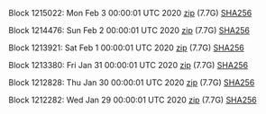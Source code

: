 Block 1215022: Mon Feb  3 00:00:01 UTC 2020 [zip](https://dash-bootstrap.ams3.digitaloceanspaces.com/mainnet/2020-02-03/bootstrap.dat.zip) (7.7G) [SHA256](https://dash-bootstrap.ams3.digitaloceanspaces.com/mainnet/2020-02-03/sha256.txt)

Block 1214476: Sun Feb  2 00:00:01 UTC 2020 [zip](https://dash-bootstrap.ams3.digitaloceanspaces.com/mainnet/2020-02-02/bootstrap.dat.zip) (7.7G) [SHA256](https://dash-bootstrap.ams3.digitaloceanspaces.com/mainnet/2020-02-02/sha256.txt)

Block 1213921: Sat Feb  1 00:00:01 UTC 2020 [zip](https://dash-bootstrap.ams3.digitaloceanspaces.com/mainnet/2020-02-01/bootstrap.dat.zip) (7.7G) [SHA256](https://dash-bootstrap.ams3.digitaloceanspaces.com/mainnet/2020-02-01/sha256.txt)

Block 1213380: Fri Jan 31 00:00:01 UTC 2020 [zip](https://dash-bootstrap.ams3.digitaloceanspaces.com/mainnet/2020-01-31/bootstrap.dat.zip) (7.7G) [SHA256](https://dash-bootstrap.ams3.digitaloceanspaces.com/mainnet/2020-01-31/sha256.txt)

Block 1212828: Thu Jan 30 00:00:01 UTC 2020 [zip](https://dash-bootstrap.ams3.digitaloceanspaces.com/mainnet/2020-01-30/bootstrap.dat.zip) (7.7G) [SHA256](https://dash-bootstrap.ams3.digitaloceanspaces.com/mainnet/2020-01-30/sha256.txt)

Block 1212282: Wed Jan 29 00:00:01 UTC 2020 [zip](https://dash-bootstrap.ams3.digitaloceanspaces.com/mainnet/2020-01-29/bootstrap.dat.zip) (7.7G) [SHA256](https://dash-bootstrap.ams3.digitaloceanspaces.com/mainnet/2020-01-29/sha256.txt)
